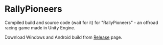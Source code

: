 # RallyPioneers
Compiled build and source code (wait for it) for "RallyPioneers" - an offroad racing game made in Unity Engine.

Download Windows and Android build from [Release](https://github.com/raosaurav/RallyPioneers/releases/) page.
